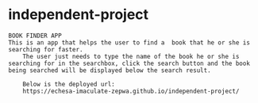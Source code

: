 # independent-project
    BOOK FINDER APP
    This is an app that helps the user to find a  book that he or she is searching for faster.
        The user just needs to type the name of the book he or she is searching for in the searchbox, click the search button and the book being searched will be displayed below the search result.

        Below is the deployed url:
        https://echesa-imaculate-zepwa.github.io/independent-project/